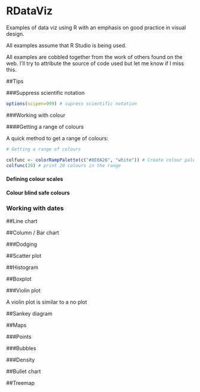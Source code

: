 # RDataViz
Examples of data viz using R with an emphasis on good practice in visual design.

All examples assume that R Studio is being used.

All examples are cobbled together from the work of others found on the web.  I'll try to attribute the source of code used but let me know if I miss this. 

##Tips

###Suppress scientific notation

```r
options(scipen=999) # supress scientific notation
```

###Working with colour

####Getting a range of colours

A quick method to get a range of colours:

```r
# Getting a range of colours

colfunc <- colorRampPalette(c("#8E0A26", "white")) # Create colour palette between two colours
colfunc(20) # print 20 colours in the range
```

#### Defining colour scales



#### Colour blind safe colours



### Working with dates



##Line chart




##Column / Bar chart


###Dodging


##Scatter plot



##Histogram


##Boxplot


###Violin plot

A violin plot is similar to a no plot 

##Sankey diagram



##Maps

###Points

###Bubbles

###Density



##Bullet chart



##Treemap




